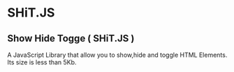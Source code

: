 SHiT.JS
=======

## Show Hide Togge ( SHiT.JS )

A JavaScript Library that allow you to show,hide and toggle HTML Elements. Its size is less than 5Kb.